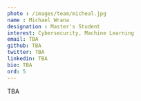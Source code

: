 ```yaml
---
photo : /images/team/micheal.jpg
name : Michael Wrana 
designation : Master's Student
interest: Cybersecurity, Machine Learning
email: TBA
github: TBA
twitter: TBA
linkedin: TBA
bio: TBA
ord: 5
---
```


TBA